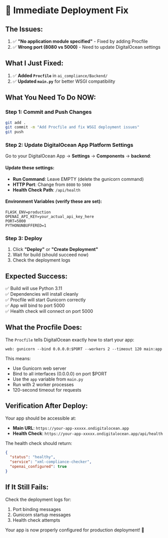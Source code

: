 # 🚨 Immediate Deployment Fix

## The Issues:
1. ✅ **"No application module specified"** - Fixed by adding Procfile
2. ✅ **Wrong port (8080 vs 5000)** - Need to update DigitalOcean settings

## What I Just Fixed:
1. ✅ **Added `Procfile`** in `ai_compliance/Backend/` 
2. ✅ **Updated `main.py`** for better WSGI compatibility

## What You Need To Do NOW:

### Step 1: Commit and Push Changes
```bash
git add .
git commit -m "Add Procfile and fix WSGI deployment issues"
git push
```

### Step 2: Update DigitalOcean App Platform Settings

Go to your DigitalOcean App → **Settings** → **Components** → **backend**:

#### Update these settings:
- **Run Command**: Leave EMPTY (delete the gunicorn command)
- **HTTP Port**: Change from `8080` to `5000`
- **Health Check Path**: `/api/health` 

#### Environment Variables (verify these are set):
```
FLASK_ENV=production
OPENAI_API_KEY=your_actual_api_key_here
PORT=5000
PYTHONUNBUFFERED=1
```

### Step 3: Deploy

1. Click **"Deploy"** or **"Create Deployment"**
2. Wait for build (should succeed now)
3. Check the deployment logs

## Expected Success:

✅ Build will use Python 3.11  
✅ Dependencies will install cleanly  
✅ Procfile will start Gunicorn correctly  
✅ App will bind to port 5000  
✅ Health check will connect on port 5000  

## What the Procfile Does:

The `Procfile` tells DigitalOcean exactly how to start your app:
```
web: gunicorn --bind 0.0.0.0:$PORT --workers 2 --timeout 120 main:app
```

This means:
- Use Gunicorn web server
- Bind to all interfaces (0.0.0.0) on port $PORT
- Use the `app` variable from `main.py`
- Run with 2 worker processes
- 120-second timeout for requests

## Verification After Deploy:

Your app should be accessible at:
- **Main URL**: `https://your-app-xxxxx.ondigitalocean.app`
- **Health Check**: `https://your-app-xxxxx.ondigitalocean.app/api/health`

The health check should return:
```json
{
  "status": "healthy",
  "service": "xml-compliance-checker",
  "openai_configured": true
}
```

## If It Still Fails:

Check the deployment logs for:
1. Port binding messages
2. Gunicorn startup messages  
3. Health check attempts

Your app is now properly configured for production deployment! 🚀